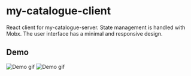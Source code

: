 # my-catalogue-client
React client for my-catalogue-server. State management is handled with Mobx. The user interface has a minimal and responsive design.
## Demo
![Demo gif](https://thumbs.gfycat.com/VelvetyValidKentrosaurus-size_restricted.gif)
![Demo gif](https://thumbs.gfycat.com/AcidicWarmGrosbeak-size_restricted.gif)
